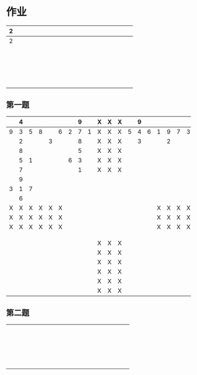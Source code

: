 # 作业

| 2   |     |     |     |     |     |     |     |     |     |     |     |     |     |     |     |     |     |     |     |     |
| --- | --- | --- | --- | --- | --- | --- | --- | --- | --- | --- | --- | --- | --- | --- | --- | --- | --- | --- | --- | --- |
| 2   |     |     |     |     |     |     |     |     |     |     |     |     |     |     |     |     |     |     |     |     |
|     |     |     |     |     |     |     |     |     |     |     |     |     |     |     |     |     |     |     |     |     |
|     |     |     |     |     |     |     |     |     |     |     |     |     |     |     |     |     |     |     |     |     |
|     |     |     |     |     |     |     |     |     |     |     |     |     |     |     |     |     |     |     |     |     |
|     |     |     |     |     |     |     |     |     |     |     |     |     |     |     |     |     |     |     |     |     |
|     |     |     |     |     |     |     |     |     |     |     |     |     |     |     |     |     |     |     |     |     |
|     |     |     |     |     |     |     |     |     |     |     |     |     |     |     |     |     |     |     |     |     |
|     |     |     |     |     |     |     |     |     |     |     |     |     |     |     |     |     |     |     |     |     |
|     |     |     |     |     |     |     |     |     |     |     |     |     |     |     |     |     |     |     |     |     |
|     |     |     |     |     |     |     |     |     |     |     |     |     |     |     |     |     |     |     |     |     |
|     |     |     |     |     |     |     |     |     |     |     |     |     |     |     |     |     |     |     |     |     |
|     |     |     |     |     |     |     |     |     |     |     |     |     |     |     |     |     |     |     |     |     |
|     |     |     |     |     |     |     |     |     |     |     |     |     |     |     |     |     |     |     |     |     |
|     |     |     |     |     |     |     |     |     |     |     |     |     |     |     |     |     |     |     |     |     |
|     |     |     |     |     |     |     |     |     |     |     |     |     |     |     |     |     |     |     |     |     |
|     |     |     |     |     |     |     |     |     |     |     |     |     |     |     |     |     |     |     |     |     |
|     |     |     |     |     |     |     |     |     |     |     |     |     |     |     |     |     |     |     |     |     |
|     |     |     |     |     |     |     |     |     |     |     |     |     |     |     |     |     |     |     |     |     |
|     |     |     |     |     |     |     |     |     |     |     |     |     |     |     |     |     |     |     |     |     |
|     |     |     |     |     |     |     |     |     |     |     |     |     |     |     |     |     |     |     |     |     |

## 第一题
|     | 4   |     |     |     |     |     | 9   |     | X   | X   | X   |     | 9   |     |     |     |     |     | 4   |     |
| --- | --- | --- | --- | --- | --- | --- | --- | --- | --- | --- | --- | --- | --- | --- | --- | --- | --- | --- | --- | --- |
| 9   | 3   | 5   | 8   |     | 6   | 2   | 7   | 1   | X   | X   | X   | 5   | 4   | 6   | 1   | 9   | 7   | 3   | 8   | 2   |
|     | 2   |     |     | 3   |     |     | 8   |     | X   | X   | X   |     | 3   |     |     | 2   |     |     | 1   |     |
|     | 8   |     |     |     |     |     | 5   |     | X   | X   | X   |     |     |     |     |     |     |     |     |     |
|     | 5   | 1   |     |     |     | 6   | 3   |     | X   | X   | X   |     |     |     |     |     |     |     |     |     |
|     | 7   |     |     |     |     |     | 1   |     | X   | X   | X   |     |     |     |     |     |     |     |     |     |
|     | 9   |     |     |     |     |     |     |     |     |     |     |     |     |     |     |     |     |     |     |     |
| 3   | 1   | 7   |     |     |     |     |     |     |     |     |     |     |     |     |     |     |     |     |     |     |
|     | 6   |     |     |     |     |     |     |     |     |     |     |     |     |     |     |     |     |     |     |     |
| X   | X   | X   | X   | X   | X   |     |     |     |     |     |     |     |     |     | X   | X   | X   | X   | X   | X   |
| X   | X   | X   | X   | X   | X   |     |     |     |     |     |     |     |     |     | X   | X   | X   | X   | X   | X   |
| X   | X   | X   | X   | X   | X   |     |     |     |     |     |     |     |     |     | X   | X   | X   | X   | X   | X   |
|     |     |     |     |     |     |     |     |     |     |     |     |     |     |     |     |     |     |     |     |     |
|     |     |     |     |     |     |     |     |     |     |     |     |     |     |     |     |     |     |     |     |     |
|     |     |     |     |     |     |     |     |     |     |     |     |     |     |     |     |     |     |     |     |     |
|     |     |     |     |     |     |     |     |     | X   | X   | X   |     |     |     |     |     |     |     |     |     |
|     |     |     |     |     |     |     |     |     | X   | X   | X   |     |     |     |     |     |     |     |     |     |
|     |     |     |     |     |     |     |     |     | X   | X   | X   |     |     |     |     |     |     |     |     |     |
|     |     |     |     |     |     |     |     |     | X   | X   | X   |     |     |     |     |     |     |     |     |     |
|     |     |     |     |     |     |     |     |     | X   | X   | X   |     |     |     |     |     |     |     |     |     |
|     |     |     |     |     |     |     |     |     | X   | X   | X   |     |     |     |     |     |     |     |     |     |


## 第二题
|     |     |     |     |     |     |     |     |     |     |     |     |     |     |     |     |     |     |     |     |     |
| --- | --- | --- | --- | --- | --- | --- | --- | --- | --- | --- | --- | --- | --- | --- | --- | --- | --- | --- | --- | --- |
|     |     |     |     |     |     |     |     |     |     |     |     |     |     |     |     |     |     |     |     |     |
|     |     |     |     |     |     |     |     |     |     |     |     |     |     |     |     |     |     |     |     |     |
|     |     |     |     |     |     |     |     |     |     |     |     |     |     |     |     |     |     |     |     |     |
|     |     |     |     |     |     |     |     |     |     |     |     |     |     |     |     |     |     |     |     |     |
|     |     |     |     |     |     |     |     |     |     |     |     |     |     |     |     |     |     |     |     |     |
|     |     |     |     |     |     |     |     |     |     |     |     |     |     |     |     |     |     |     |     |     |
|     |     |     |     |     |     |     |     |     |     |     |     |     |     |     |     |     |     |     |     |     |
|     |     |     |     |     |     |     |     |     |     |     |     |     |     |     |     |     |     |     |     |     |
|     |     |     |     |     |     |     |     |     |     |     |     |     |     |     |     |     |     |     |     |     |
|     |     |     |     |     |     |     |     |     |     |     |     |     |     |     |     |     |     |     |     |     |
|     |     |     |     |     |     |     |     |     |     |     |     |     |     |     |     |     |     |     |     |     |
|     |     |     |     |     |     |     |     |     |     |     |     |     |     |     |     |     |     |     |     |     |
|     |     |     |     |     |     |     |     |     |     |     |     |     |     |     |     |     |     |     |     |     |
|     |     |     |     |     |     |     |     |     |     |     |     |     |     |     |     |     |     |     |     |     |
|     |     |     |     |     |     |     |     |     |     |     |     |     |     |     |     |     |     |     |     |     |
|     |     |     |     |     |     |     |     |     |     |     |     |     |     |     |     |     |     |     |     |     |
|     |     |     |     |     |     |     |     |     |     |     |     |     |     |     |     |     |     |     |     |     |
|     |     |     |     |     |     |     |     |     |     |     |     |     |     |     |     |     |     |     |     |     |
|     |     |     |     |     |     |     |     |     |     |     |     |     |     |     |     |     |     |     |     |     |
|     |     |     |     |     |     |     |     |     |     |     |     |     |     |     |     |     |     |     |     |     |